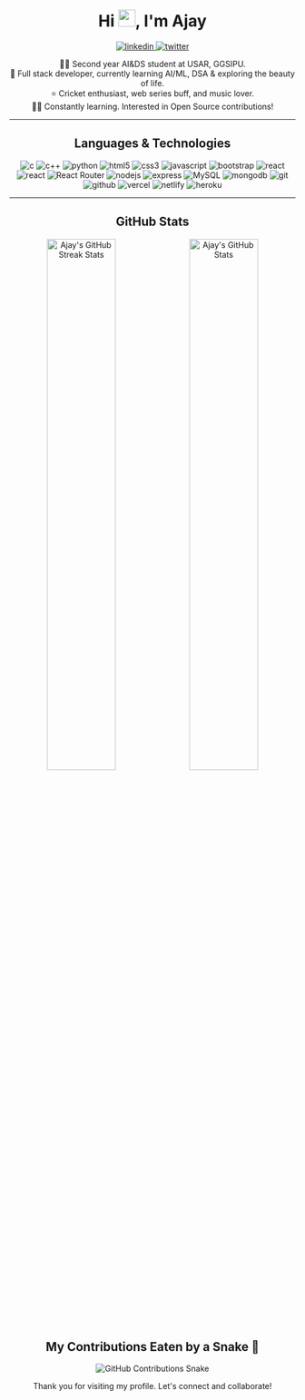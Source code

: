 
<h1 align="center">Hi <img src="https://raw.githubusercontent.com/MartinHeinz/MartinHeinz/master/wave.gif" width="30px">, I'm Ajay</h1>

<p align="center">
  <a href="https://www.linkedin.com/in/ajay-b94a13233/" target="_blank">
    <img src="https://img.shields.io/badge/Linked%20In-0A66C2.svg?style=for-the-badge&logo=linkedin&logoColor=white" alt="linkedin"/>
  </a>
  <a href="https://twitter.com/ajaysin308" target="_blank">
    <img src="https://img.shields.io/badge/Twitter-1DA1F2.svg?style=for-the-badge&logo=twitter&logoColor=white" alt="twitter"/>
  </a>
</p>

<p align="center">
  👩‍🎓 Second year AI&DS student at USAR, GGSIPU.
  <br>💫 Full stack developer, currently learning AI/ML, DSA & exploring the beauty of life.
  <br>⭐ Cricket enthusiast, web series buff, and music lover.
  <br>👩‍💻 Constantly learning. Interested in Open Source contributions!
</p>

<hr>

<h2 align="center">Languages & Technologies</h2>

<p align="center">
  <img src="https://img.shields.io/badge/C%20programming-A8B9CC.svg?style=for-the-badge&logo=c&logoColor=red" alt="c"/>
  <img src="https://img.shields.io/badge/c++-%2300599C.svg?style=for-the-badge&logo=c%2B%2B&logoColor=green" alt="c++"/>
  <img src="https://img.shields.io/badge/python-3670A0?style=for-the-badge&logo=python&logoColor=ffdd54" alt="python"/>
  <img src="https://img.shields.io/badge/html-E34F26.svg?style=for-the-badge&logo=html5&logoColor=white" alt="html5"/>
  <img src="https://img.shields.io/badge/css-1572B6.svg?style=for-the-badge&logo=css3&logoColor=white" alt="css3"/>
  <img src="https://img.shields.io/badge/Javascript-F7DF1E.svg?style=for-the-badge&logo=javascript&logoColor=black" alt="javascript"/>
  <img src="https://img.shields.io/badge/bootstrap-7952B3.svg?style=for-the-badge&logo=bootstrap&logoColor=white&for-the-badge&backgroundColor=red" alt="bootstrap"/>
  <img src="https://img.shields.io/badge/reactjs-61DAFB.svg?style=for-the-badge&logo=react&logoColor=red&react&backgroundColor=red" alt="react"/>
  <img src="https://camo.githubusercontent.com/8552f38715af0ea9f364801b055f7a2448812b49075860983d53a81414349623/68747470733a2f2f696d672e736869656c64732e696f2f7374617469632f76313f7374796c653d666f722d7468652d6261646765266d6573736167653d4e6578742e6a7326636f6c6f723d303030303030266c6f676f3d4e6578742e6a73266c6f676f436f6c6f723d464646464646266c6162656c3d" alt="react"/>
  <img src="https://img.shields.io/badge/React_Router-CA4245?style=for-the-badge&logo=react-router&logoColor=white" alt="React Router"/>
  <img src="https://img.shields.io/badge/node.js-339933.svg?style=for-the-badge&logo=nodedotjs&logoColor=white" alt="nodejs"/>
  <img src="https://img.shields.io/badge/express-000000.svg?style=for-the-badge&logo=express&logoColor=white" alt="express"/>
  <img src="https://img.shields.io/badge/mysql-%2300000f.svg?style=for-the-badge&logo=mysql&logoColor=white" alt="MySQL"/>
  <img src="https://img.shields.io/badge/mongodb-47A248.svg?style=for-the-badge&logo=mongodb&logoColor=white" alt="mongodb"/>
  <img src="https://img.shields.io/badge/git-F05032.svg?style=for-the-badge&logo=git&logoColor=white" alt="git"/>
  <img src="https://img.shields.io/badge/github-181717.svg?style=for-the-badge&logo=github&logoColor=white" alt="github"/>
  <img src="https://img.shields.io/badge/vercel-%23000000.svg?style=for-the-badge&logo=vercel&logoColor=white" alt="vercel"/>
  <img src="https://img.shields.io/badge/netlify-00C7B7.svg?style=for-the-badge&logo=netlify&logoColor=black" alt="netlify"/>
  <img src="https://img.shields.io/badge/heroku-430098.svg?style=for-the-badge&logo=heroku&logoColor=white" alt="heroku"/>
</p>

<hr>

<h2 align="center">GitHub Stats</h2>

<p align="center">
  <img width="49%" src="https://github-readme-streak-stats.herokuapp.com/?user=Ajay-308&theme=nightowl&hide_border=true&fire=DD2727" alt="Ajay's GitHub Streak Stats"/>
  <img width="49%" src="https://github-readme-stats.vercel.app/api?username=Ajay-308&count_private=true&show_icons=true&color=red&hide_border=true&custom_title=Ajay%20%27s%20Github%20Stats" alt="Ajay's GitHub Stats"/>
</p>

 <h2 align="center">My Contributions Eaten by a Snake 🐍</h2>

<p align="center">
  <img src="https://github.com/Ajay-308/Ajay-308/edit/main/github-contribution-grid-snake.gif" alt="GitHub Contributions Snake"/>
</p> 

<p align="center">Thank you for visiting my profile. Let's connect and collaborate!</p>




